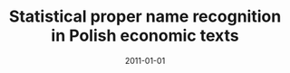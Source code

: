 ---
# Documentation: https://wowchemy.com/docs/managing-content/

title: Statistical proper name recognition in Polish economic texts
subtitle: ''
summary: ''
authors:
- Michał M. Marcińczuk
- piasecki
tags: []
categories: []
date: '2011-01-01'
lastmod: 2022-10-07T05:11:13Z
featured: false
draft: false

# Featured image
# To use, add an image named `featured.jpg/png` to your page's folder.
# Focal points: Smart, Center, TopLeft, Top, TopRight, Left, Right, BottomLeft, Bottom, BottomRight.
image:
  caption: ''
  focal_point: ''
  preview_only: false

# Projects (optional).
#   Associate this post with one or more of your projects.
#   Simply enter your project's folder or file name without extension.
#   E.g. `projects = ["internal-project"]` references `content/project/deep-learning/index.md`.
#   Otherwise, set `projects = []`.
projects: []
publishDate: '2022-10-07T05:11:12.801052Z'
publication_types:
- '2'
abstract: ''
publication: '*Control and Cybernetics*'
url_pdf: http://control.ibspan.waw.pl:3000/contents/export?filename=2011-2-10-Marcinczuk-Piasecki.pdf
---